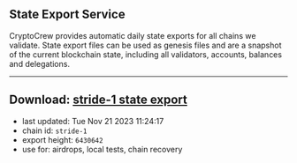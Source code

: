 ## State Export Service
CryptoCrew provides automatic daily state exports for all chains we validate. State export files can be used as genesis files and are a snapshot of the current blockchain state, including all validators, accounts, balances and delegations.

---
**Download: [stride-1 state export](https://dl.ccvalidators.com/SERVICE/stride/stride-1_export_6430642.json)**
---

- last updated: Tue Nov 21 2023 11:24:17
- chain id: `stride-1`
- export height: `6430642`
- use for: airdrops, local tests, chain recovery
